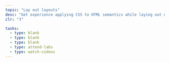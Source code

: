 ```yaml
---
topic: "Lay out layouts"
desc: "Get experience applying CSS to HTML semantics while laying out different documents."
clr: "3"

tasks:
  - type: blank
  - type: blank
  - type: blank
  - type: attend-labs
  - type: watch-videos
---
```

